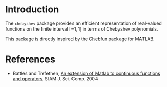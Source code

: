 
# Introduction

The `chebyshev` package provides an efficient representation of real-valued functions on the finite interval $[-1,1]$ in terms of Chebyshev polynomials.

This package is directly inspired by the [Chebfun][] package for MATLAB.

  [chebfun]: https://www.chebfun.org

# References

* Battles and Trefethen, [An extension of Matlab to continuous functions and operators][1], SIAM J. Sci. Comp. 2004

  [1]: https://people.maths.ox.ac.uk/trefethen/publication/PDF/2004_107.pdf
